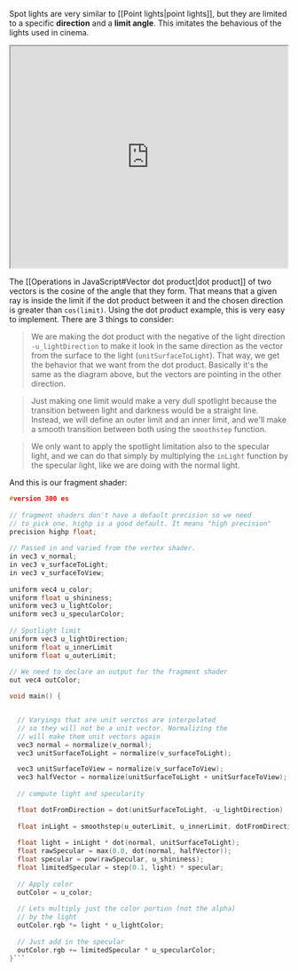 Spot lights are very similar to [[Point lights|point lights]], but they are limited to a specific **direction** and a **limit angle**. This imitates the behavious of the lights used in cinema.

<iframe class="webgl_example noborder" style="width: 500px; height: 400px;" src="https://webgl2fundamentals.org/webgl/lessons/resources/spot-lighting.html"></iframe>

The [[Operations in JavaScript#Vector dot product|dot product]] of two vectors is the cosine of the angle that they form. That means that a given ray is inside the limit if the dot product between it and the chosen direction is greater than  `cos(limit)`. Using the dot product example, this is very easy to implement. There are 3 things to consider: 

>We are making the dot product with the negative of the light direction `-u_lightDirection` to make it look in the same direction as the vector from the surface to the light (`unitSurfaceToLight`). That way, we get the behavior that we want from the dot product. Basically it's the same as the diagram above, but the vectors are pointing in the other direction.

>Just making one limit would make a very dull spotlight because the transition between light and darkness would be a straight line. Instead, we will define an outer limit and an inner limit, and we'll make a smooth transition between both using the `smoothstep` function.

>We only want to apply the spotlight limitation also to the specular light, and we can do that simply by multiplying the `inLight` function by the specular light, like we are doing with the normal light.

And this is our fragment shader:

```c
#version 300 es  
  
// fragment shaders don't have a default precision so we need  
// to pick one. highp is a good default. It means "high precision"  
precision highp float;
  
// Passed in and varied from the vertex shader.
in vec3 v_normal;
in vec3 v_surfaceToLight;
in vec3 v_surfaceToView;
  
uniform vec4 u_color;
uniform float u_shininess;
uniform vec3 u_lightColor;
uniform vec3 u_specularColor;
  
// Spotlight limit
uniform vec3 u_lightDirection;
uniform float u_innerLimit
uniform float u_outerLimit;
  
// We need to declare an output for the fragment shader  
out vec4 outColor;

void main() {


  // Varyings that are unit verctos are interpolated
  // so they will not be a unit vector. Normalizing the
  // will make them unit vectors again
  vec3 normal = normalize(v_normal);
  vec3 unitSurfaceToLight = normalize(v_surfaceToLight);

  vec3 unitSurfaceToView = normalize(v_surfaceToView);
  vec3 halfVector = normalize(unitSurfaceToLight + unitSurfaceToView);
  
  // compute light and specularity

  float dotFromDirection = dot(unitSurfaceToLight, -u_lightDirection)
  
  float inLight = smoothstep(u_outerLimit, u_innerLimit, dotFromDirection);
  
  float light = inLight * dot(normal, unitSurfaceToLight);
  float rawSpecular = max(0.0, dot(normal, halfVector));
  float specular = pow(rawSpecular, u_shininess);
  float limitedSpecular = step(0.1, light) * specular;
  
  // Apply color
  outColor = u_color;
  
  // Lets multiply just the color portion (not the alpha)
  // by the light
  outColor.rgb *= light * u_lightColor;
  
  // Just add in the specular
  outColor.rgb += limitedSpecular * u_specularColor;
}```